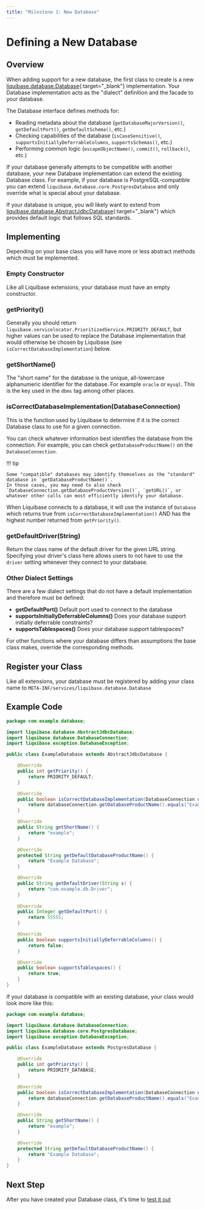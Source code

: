 ```yaml
---
title: "Milestone 1: New Database"
---
```


# Defining a New Database

## Overview

When adding support for a new database, the first class to create is a new [liquibase.database.Database](https://javadocs.liquibase.com/liquibase-core/liquibase/database/Database.html){:target="_blank"} implementation.
Your Database implementation acts as the "dialect" definition and the facade to your database.

The Database interface defines methods for:

- Reading metadata about the database (`getDatabaseMajorVersion()`, `getDefaultPort()`, `getDefaultSchema()`, etc.)
- Checking capabilities of the database (`isCaseSensitive()`, `supportsInitiallyDeferrableColumns`, `supportsSchemas()`, etc.)
- Performing common logic (`escapeObjectName()`, `commit()`, `rollback()`, etc.)

If your database generally attempts to be compatible with another database, your new Database implementation can extend the existing Database class.
For example, if your database is PostgreSQL-compatible you can extend `liquibase.database.core.PostgresDatabase` and only override what is special about your database.

If your database is unique, you will likely want to extend from [liquibase.database.AbstractJdbcDatabase](https://javadocs.liquibase.com/liquibase-core/liquibase/database/AbstractJdbcDatabase.html){:target="_blank"}
which provides default logic that follows SQL standards.

## Implementing

Depending on your base class you will have more or less abstract methods which must be implemented.

### Empty Constructor

Like all Liquibase extensions, your database must have an empty constructor.

### getPriority()

Generally you should return `liquibase.servicelocator.PrioritizedService.PRIORITY_DEFAULT`, but higher values can be used to replace the Database implementation
that would otherwise be chosen by Liquibase (see `isCorrectDatabaseImplementation`) below.

### getShortName()

The "short name" for the database is the unique, all-lowercase alphanumeric identifier for the database. For example `oracle` or `mysql`.
This is the key used in the `dbms` tag among other places.

### isCorrectDatabaseImplementation(DatabaseConnection)

This is the function used by Liquibase to determine if it is the correct Database class to use for a given connection.

You can check whatever information best identifies the database from the connection. For example, you can check `getDatabaseProductName()` on the `DatabaseConnection`.

!!! tip

    Some "compatible" databases may identify themselves as the "standard" database in `getDatabaseProductName()`. 
    In those cases, you may need to also check `DatabaseConnection.getDatabaseProductVersion()`, `getURL()`, or whatever other calls can most efficiently identify your database.

When Liquibase connects to a database, it will use the instance of `Database` which returns true from `isCorrectDatabaseImplementation()` AND has the highest
number returned from `getPriority()`.

### getDefaultDriver(String)

Return the class name of the default driver for the given URL string. Specifying your driver's class here allows users to not have to use the `driver` setting whenever they connect to your database.

### Other Dialect Settings

There are a few dialect settings that do not have a default implementation and therefore must be defined:

- **getDefaultPort()** Default port used to connect to the database
- **supportsInitiallyDeferrableColumns()** Does your database support initially deferrable constraints?
- **supportsTablespaces()** Does your database support tablespaces?

For other functions where your database differs than assumptions the base class makes, override the corresponding methods.

## Register your Class

Like all extensions, your database must be registered by adding your class name to `META-INF/services/liquibase.database.Database`

## Example Code

```java
package com.example.database;

import liquibase.database.AbstractJdbcDatabase;
import liquibase.database.DatabaseConnection;
import liquibase.exception.DatabaseException;

public class ExampleDatabase extends AbstractJdbcDatabase {

    @Override
    public int getPriority() {
        return PRIORITY_DEFAULT;
    }

    @Override
    public boolean isCorrectDatabaseImplementation(DatabaseConnection databaseConnection) throws DatabaseException {
        return databaseConnection.getDatabaseProductName().equals("ExampleDB");
    }

    @Override
    public String getShortName() {
        return "example";
    }

    @Override
    protected String getDefaultDatabaseProductName() {
        return "Example Database";
    }

    @Override
    public String getDefaultDriver(String s) {
        return "com.example.db.Driver";
    }
    
    @Override
    public Integer getDefaultPort() {
        return 55555;
    }

    @Override
    public boolean supportsInitiallyDeferrableColumns() {
        return false;
    }

    @Override
    public boolean supportsTablespaces() {
        return true;
    }
}
```

If your database is compatible with an existing database, your class would look more like this:

```java
package com.example.database;

import liquibase.database.DatabaseConnection;
import liquibase.database.core.PostgresDatabase;
import liquibase.exception.DatabaseException;

public class ExampleDatabase extends PostgresDatabase {

    @Override
    public int getPriority() {
        return PRIORITY_DATABASE;
    }

    @Override
    public boolean isCorrectDatabaseImplementation(DatabaseConnection databaseConnection) throws DatabaseException {
        return databaseConnection.getDatabaseProductName().equals("ExampleDB");
    }

    @Override
    public String getShortName() {
        return "example";
    }

    @Override
    protected String getDefaultDatabaseProductName() {
        return "Example Database";
    }
}
```

## Next Step

After you have created your Database class, it's time to [test it out](milestone1-step2.md)